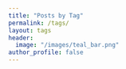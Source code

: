 ```yaml
---
title: "Posts by Tag"
permalink: /tags/
layout: tags
header:
  image: "/images/teal_bar.png"
author_profile: false
---
```

